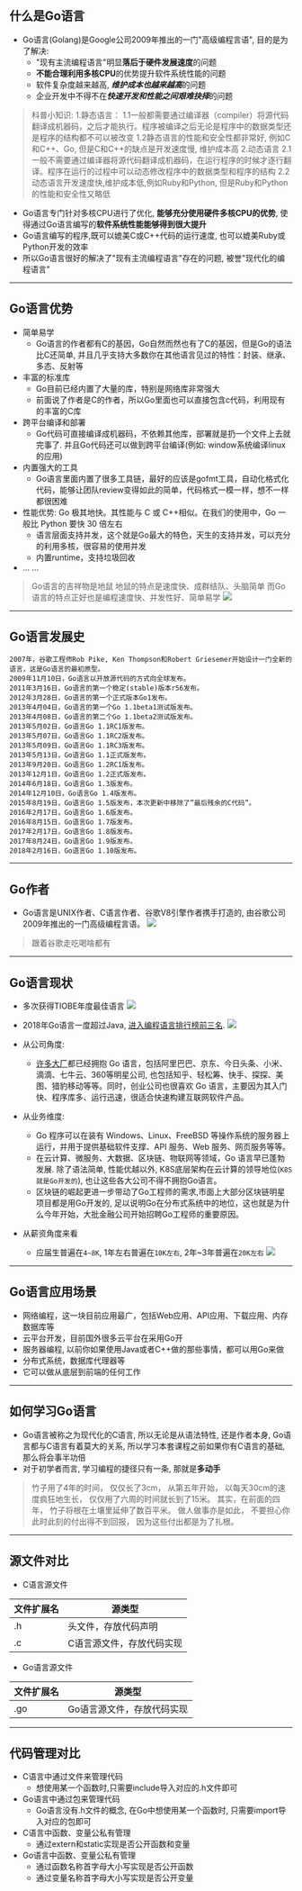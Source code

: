 ## 什么是Go语言

- Go语言(Golang)是Google公司2009年推出的一门"高级编程言语", 目的是为了解决:
  + "现有主流编程语言"明显**落后于硬件发展速度**的问题
  + **不能合理利用多核CPU**的优势提升软件系统性能的问题
  + 软件复杂度越来越高, ***维护成本也越来越高***的问题
  + 企业开发中不得不在***快速开发和性能之间艰难抉择***的问题

> 科普小知识:
> 1.静态语言：
> 1.1一般都需要通过编译器（compiler）将源代码翻译成机器码，之后才能执行。程序被编译之后无论是程序中的数据类型还是程序的结构都不可以被改变
> 1.2静态语言的性能和安全性都非常好, 例如C和C++、Go, 但是C和C++的缺点是开发速度慢, 维护成本高
> 2.动态语言
> 2.1一般不需要通过编译器将源代码翻译成机器码，在运行程序的时候才逐行翻译。程序在运行的过程中可以动态修改程序中的数据类型和程序的结构
> 2.2动态语言开发速度快,维护成本低,例如Ruby和Python, 但是Ruby和Python的性能和安全性又略低

- Go语言专门针对多核CPU进行了优化, **能够充分使用硬件多核CPU的优势**, 使得通过Go语言编写的**软件系统性能能够得到很大提升**
- Go语言编写的程序,既可以媲美C或C++代码的运行速度, 也可以媲美Ruby或Python开发的效率
- 所以Go语言很好的解决了"现有主流编程语言"存在的问题, 被誉"现代化的编程语言"

---

## Go语言优势

- 简单易学
  + Go语言的作者都有C的基因，Go自然而然也有了C的基因，但是Go的语法比C还简单, 并且几乎支持大多数你在其他语言见过的特性：封装、继承、多态、反射等
- 丰富的标准库
  + Go目前已经内置了大量的库，特别是网络库非常强大
  + 前面说了作者是C的作者，所以Go里面也可以直接包含c代码，利用现有的丰富的C库
- 跨平台编译和部署
  + Go代码可直接编译成机器码，不依赖其他库，部署就是扔一个文件上去就完事了. 并且Go代码还可以做到跨平台编译(例如: window系统编译linux的应用)
- 内置强大的工具
  + Go语言里面内置了很多工具链，最好的应该是gofmt工具，自动化格式化代码，能够让团队review变得如此的简单，代码格式一模一样，想不一样都很困难
- 性能优势: Go 极其地快。其性能与 C 或 C++相似。在我们的使用中，Go 一般比 Python 要快 30 倍左右
  +  语言层面支持并发，这个就是Go最大的特色，天生的支持并发，可以充分的利用多核，很容易的使用并发 
  +  内置runtime，支持垃圾回收
- ... ...

>Go语言的吉祥物是地鼠
>地鼠的特点是速度快、成群结队、头脑简单
>而Go语言的特点正好也是编程速度快、并发性好、简单易学
>![](https://img-blog.csdnimg.cn/img_convert/e5fec66717b4fff665daabbcedae7d76.png)


---

## Go语言发展史

```
2007年，谷歌工程师Rob Pike, Ken Thompson和Robert Griesemer开始设计一门全新的语言，这是Go语言的最初原型。
2009年11月10日，Go语言以开放源代码的方式向全球发布。
2011年3月16日，Go语言的第一个稳定(stable)版本r56发布。
2012年3月28日，Go语言的第一个正式版本Go1发布。
2013年4月04日，Go语言的第一个Go 1.1beta1测试版发布。
2013年4月08日，Go语言的第二个Go 1.1beta2测试版发布。
2013年5月02日，Go语言Go 1.1RC1版发布。
2013年5月07日，Go语言Go 1.1RC2版发布。
2013年5月09日，Go语言Go 1.1RC3版发布。 
2013年5月13日，Go语言Go 1.1正式版发布。
2013年9月20日，Go语言Go 1.2RC1版发布。
2013年12月1日，Go语言Go 1.2正式版发布。
2014年6月18日，Go语言Go 1.3版发布。
2014年12月10日，Go语言Go 1.4版发布。
2015年8月19日，Go语言Go 1.5版发布，本次更新中移除了”最后残余的C代码”。
2016年2月17日，Go语言Go 1.6版发布。
2016年8月15日，Go语言Go 1.7版发布。
2017年2月17日，Go语言Go 1.8版发布。
2017年8月24日，Go语言Go 1.9版发布。
2018年2月16日，Go语言Go 1.10版发布。
```

---

## Go作者

- Go语言是UNIX作者、C语言作者、谷歌V8引擎作者携手打造的, 由谷歌公司2009年推出的一门高级编程言语。
  ![](https://img-blog.csdnimg.cn/img_convert/c81254e9173496f3e7db176191c493c0.png)

> 跟着谷歌走吃喝啥都有

---

## Go语言现状

- 多次获得TIOBE年度最佳语言
  ![](https://img-blog.csdnimg.cn/img_convert/0f2100411dec241d1055d364b6a7ce62.png)

- 2018年Go语言一度超过Java, [进入编程语言排行榜前三名](https://www.hntrends.com/2018/jul-top-ten-programming-languages.html). 
  ![](https://img-blog.csdnimg.cn/img_convert/62c7d630590f5caabdeac1a3af5383af.png)
- 从公司角度:
  + [许多大厂](https://github.com/golang/go/wiki/GoUsers)都已经拥抱 Go 语言，包括阿里巴巴、京东、今日头条、小米、滴滴、七牛云、360等明星公司, 也包括知乎、轻松筹、快手、探探、美图、猎豹移动等等。同时，创业公司也很喜欢 Go 语言，主要因为其入门快、程序库多、运行迅速，很适合快速构建互联网软件产品。
- 从业务维度:
  + Go 程序可以在装有 Windows、Linux、FreeBSD 等操作系统的服务器上运行，并用于提供基础软件支撑、API 服务、Web 服务、网页服务等等。
  + 在云计算、微服务、大数据、区块链、物联网等领域，Go 语言早已蓬勃发展. 除了语法简单, 性能优越以外, K8S底层架构在云计算的领导地位(```K8S就是Go开发的```), 也让这些各大公司不得不拥抱Go语言。 
  + 区块链的崛起更进一步带动了Go工程师的需求,市面上大部分区块链明星项目都是用Go开发的, 足以说明Go在分布式系统中的地位，这也就是为什么今年开始，大批金融公司开始招聘Go工程师的重要原因。
- 从薪资角度来看
  + 应届生普遍在`4~8K`,  1年左右普遍在`10K左右`, 2年~3年普遍在`20K左右`
    ![](https://img-blog.csdnimg.cn/img_convert/59565893664975591eed97861f2c3034.png)

---

## Go语言应用场景

- 网络编程，这一块目前应用最广，包括Web应用、API应用、下载应用、内存数据库等
- 云平台开发，目前国外很多云平台在采用Go开
- 服务器编程, 以前你如果使用Java或者C++做的那些事情，都可以用Go来做
- 分布式系统，数据库代理器等
- 它可以做从底层到前端的任何工作

---

## 如何学习Go语言

- Go语言被称之为现代化的C语言, 所以无论是从语法特性, 还是作者本身, Go语言都与C语言有着莫大的关系, 所以学习本套课程之前如果你有C语言的基础, 那么将会事半功倍
- 对于初学者而言, 学习编程的捷径只有一条, 那就是**多动手**

> 竹子用了4年的时间， 仅仅长了3cm， 从第五年开始， 以每天30cm的速度疯狂地生长， 仅仅用了六周的时间就长到了15米。 其实，在前面的四年， 竹子将根在土壤里延伸了数百平米。 做人做事亦是如此， 不要担心你此时此刻的付出得不到回报， 因为这些付出都是为了扎根。 

---

## 源文件对比

- C语言源文件

| 文件扩展名 | 源类型                    |
| ---------- | ------------------------- |
| .h         | 头文件，存放代码声明      |
| .c         | C语言源文件，存放代码实现 |

- Go语言源文件

| 文件扩展名 | 源类型                     |
| ---------- | -------------------------- |
| .go        | Go语言源文件，存放代码实现 |

---

## 代码管理对比

- C语言中通过文件来管理代码
  + 想使用某一个函数时,只需要include导入对应的.h文件即可
- Go语言中通过包来管理代码
  + Go语言没有.h文件的概念, 在Go中想使用某一个函数时, 只需要import导入对应的包即可
- C语言中函数、变量公私有管理
  + 通过extern和static实现是否公开函数和变量
- Go语言中函数、变量公私有管理
  + 通过函数名称首字母大小写实现是否公开函数
  + 通过变量名称首字母大小写实现是否公开变量